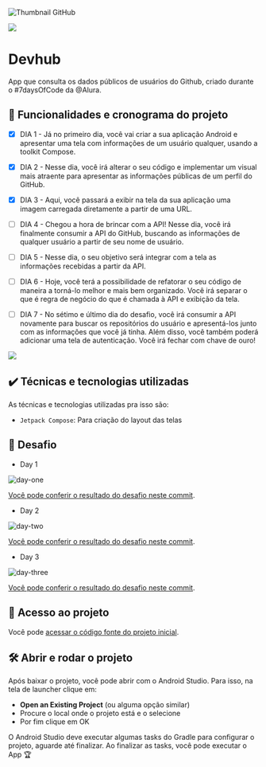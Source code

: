 ![Thumbnail GitHub](https://user-images.githubusercontent.com/8989346/123294187-ff901300-d4ea-11eb-963c-ac1561afac6f.png)

![](https://img.shields.io/github/license/alura-cursos/android-com-kotlin-personalizando-ui)

# Devhub

App que consulta os dados públicos de usuários do Github, criado durante o #7daysOfCode da @Alura.

## 🔨 Funcionalidades e cronograma do projeto

- [x] DIA 1 - Já no primeiro dia, você vai criar a sua aplicação Android e apresentar uma tela com informações de um usuário qualquer, usando a toolkit Compose.

- [x] DIA 2 - Nesse dia, você irá alterar o seu código e implementar um visual mais atraente para apresentar as informações públicas de um perfil do GitHub.

- [x] DIA 3 - Aqui, você passará a exibir na tela da sua aplicação uma imagem carregada diretamente a partir de uma URL.

- [ ] DIA 4 - Chegou a hora de brincar com a API! Nesse dia, você irá finalmente consumir a API do GitHub, buscando as informações de qualquer usuário a partir de seu nome de usuário.

- [ ] DIA 5 - Nesse dia, o seu objetivo será integrar com a tela as informações recebidas a partir da API.

- [ ] DIA 6 - Hoje, você terá a possibilidade de refatorar o seu código de maneira a torná-lo melhor e mais bem organizado. Você irá separar o que é regra de negócio do que é chamada à API e exibição da tela.

- [ ] DIA 7 - No sétimo e último dia do desafio, você irá consumir a API novamente para buscar os repositórios do usuário e apresentá-los junto com as informações que você já tinha. Além disso, você também poderá adicionar uma tela de autenticação. Você irá fechar com chave de ouro!

![](img/amostra.gif)

## ✔️ Técnicas e tecnologias utilizadas

As técnicas e tecnologias utilizadas pra isso são:

- `Jetpack Compose`: Para criação do layout das telas

## 🎯 Desafio

- Day 1

![day-one](https://github.com/jonathastassi/devhub_android/blob/main/prints/day_1.png)

[Você pode conferir o resultado do desafio neste commit](https://github.com/jonathastassi/devhub_android/commit/4d319fa34e93f9f7e87242c75875398ae27a5aae).

- Day 2

![day-two](https://github.com/jonathastassi/devhub_android/blob/main/prints/day_2.png)

[Você pode conferir o resultado do desafio neste commit](https://github.com/jonathastassi/devhub_android/commit/58f685604e7633cf69174da3c68eee0828524b51).

- Day 3

![day-three](https://github.com/jonathastassi/devhub_android/blob/main/prints/day_2.png)

[Você pode conferir o resultado do desafio neste commit](https://github.com/jonathastassi/devhub_android/commit/e2179a0a5ecfb72bd888408ab64b4667f8be4b0f).

## 📁 Acesso ao projeto

Você pode [acessar o código fonte do projeto inicial](https://github.com/jonathastassi/devhub_android).

## 🛠️ Abrir e rodar o projeto

Após baixar o projeto, você pode abrir com o Android Studio. Para isso, na tela de launcher clique em:

- **Open an Existing Project** (ou alguma opção similar)
- Procure o local onde o projeto está e o selecione
- Por fim clique em OK

O Android Studio deve executar algumas tasks do Gradle para configurar o projeto, aguarde até finalizar. Ao finalizar as tasks, você pode executar o App 🏆
